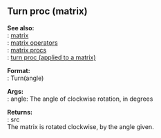 ## Turn proc (matrix)    
**See also:**    
:   [matrix](/matrix)    
:   [matrix operators](/matrix/operators)    
:   [matrix procs](/matrix/proc)    
:   [turn proc (applied to a matrix)](/proc/turn/matrix)    
<!-- -->    
**Format:**    
:   Turn(angle)    
<!-- -->    
**Args:**    
:   angle: The angle of clockwise rotation, in degrees    
<!-- -->    
**Returns:**    
:   src    
The matrix is rotated clockwise, by the angle given.  